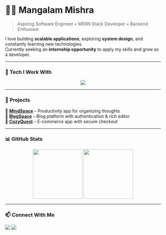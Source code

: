 # 👨‍💻 Mangalam Mishra

> Aspiring Software Engineer • MERN Stack Developer • Backend Enthusiast  

I love building **scalable applications**, exploring **system design**, and constantly learning new technologies.  
Currently seeking an **internship opportunity** to apply my skills and grow as a developer.  

---

### 🚀 Tech I Work With
<p align="center">
  <img src="https://skillicons.dev/icons?i=react,nodejs,express,mongodb,javascript,java,git,github,vscode" />
</p>

---

### 🌟 Projects
📌 **[MindSpace](https://github.com/Mangalam-17/MindSpace)** – Productivity app for organizing thoughts  
📌 **[BlogSpace](https://github.com/Mangalam-17/BlogSpace)** – Blog platform with authentication & rich editor  
📌 **[CozyQuest](https://github.com/Mangalam-17/CozyQuest)** – E-commerce app with secure checkout  

---

### 📊 GitHub Stats
<p align="center">
  <img src="https://github-readme-stats.vercel.app/api/top-langs/?username=Mangalam-17&layout=compact&theme=radical" height="160"/>
  <img src="https://github-readme-stats.vercel.app/api?username=Mangalam-17&show_icons=true&theme=radical" height="160"/>
</p>

---

### 📫 Connect With Me
<a href="mailto:mangalamab17@gmail.com"><img src="https://img.shields.io/badge/Gmail-D14836?style=for-the-badge&logo=gmail&logoColor=white"/></a>
<a href="https://www.linkedin.com/in/mangalam-mishra-dev/"><img src="https://img.shields.io/badge/LinkedIn-0077B5?style=for-the-badge&logo=linkedin&logoColor=white"/></a>
